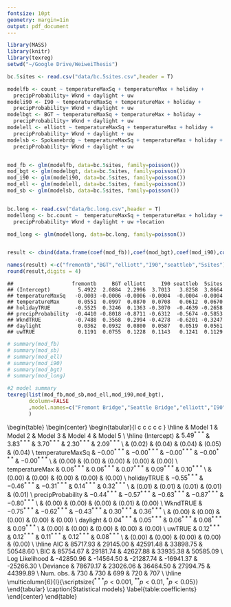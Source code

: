 ```yaml
---
fontsize: 10pt
geometry: margin=1in
output: pdf_document
---
```


```r
library(MASS)
library(knitr)
library(texreg)
setwd("~/Google Drive/WeiweiThesis")

bc.5sites <- read.csv("data/bc.5sites.csv",header = T)

modelfb <- count ~ temperatureMaxSq + temperatureMax + holiday +
  precipProbability+ Wknd + daylight + uw
modeli90 <- I90 ~ temperatureMaxSq + temperatureMax + holiday +
  precipProbability+ Wknd + daylight + uw 
modelbgt <- BGT ~ temperatureMaxSq + temperatureMax + holiday +
  precipProbability+ Wknd + daylight + uw 
modelell <- elliott ~ temperatureMaxSq + temperatureMax + holiday +
  precipProbability+ Wknd + daylight + uw 
modelsb <- Spokanebrdg ~ temperatureMaxSq + temperatureMax + holiday +
  precipProbability+ Wknd + daylight + uw 


mod_fb <- glm(modelfb, data=bc.5sites, family=poisson()) 
mod_bgt <- glm(modelbgt, data=bc.5sites, family=poisson()) 
mod_i90 <- glm(modeli90, data=bc.5sites, family=poisson()) 
mod_ell <- glm(modelell, data=bc.5sites, family=poisson()) 
mod_sb <- glm(modelsb, data=bc.5sites, family=poisson()) 


bc.long <- read.csv("data/bc.long.csv",header = T)
modellong <- bc.count ~  temperatureMaxSq + temperatureMax + holiday +
  precipProbability+ Wknd + daylight + uw +location

mod_long <- glm(modellong, data=bc.long, family=poisson())


result <- cbind(data.frame(coef(mod_fb)),coef(mod_bgt),coef(mod_i90),coef(mod_ell),coef(mod_sb),coef(mod_long)[c(1:8)])

names(result) <-c("fremontb","BGT","elliott","I90","seattleb","5sites")
round(result,digits = 4)
```

```
##                   fremontb     BGT elliott     I90 seattleb  5sites
## (Intercept)         5.4922  2.0884  2.2996  3.7013   3.8258  3.8664
## temperatureMaxSq   -0.0003 -0.0006 -0.0006 -0.0004  -0.0004 -0.0004
## temperatureMax      0.0551  0.0997  0.0870  0.0708   0.0612  0.0670
## holidayTRUE        -0.5525  0.3246  0.1363 -0.3070  -0.4639 -0.2658
## precipProbability  -0.4410 -0.8018 -0.8711 -0.6312  -0.5674 -0.5853
## WkndTRUE           -0.7488  0.3568  0.2994 -0.4278  -0.6201 -0.3247
## daylight            0.0362  0.0932  0.0800  0.0587   0.0519  0.0561
## uwTRUE              0.1191  0.0755  0.1228  0.1143   0.1241  0.1129
```

```r
# summary(mod_fb)
# summary(mod_sb)
# summary(mod_ell)
# summary(mod_i90)
# summary(mod_bgt)
# summary(mod_long)
```


```r
#2 model summary
texreg(list(mod_fb,mod_sb,mod_ell,mod_i90,mod_bgt),
       dcolumn=FALSE
       ,model.names=c("Fremont Bridge","Seattle Bridge","elliott","I90","BGT")
       )
```


\begin{table}
\begin{center}
\begin{tabular}{l c c c c c }
\hline
 & Model 1 & Model 2 & Model 3 & Model 4 & Model 5 \\
\hline
(Intercept)       & $5.49^{***}$  & $3.83^{***}$  & $3.70^{***}$  & $2.30^{***}$  & $2.09^{***}$  \\
                  & $(0.02)$      & $(0.04)$      & $(0.04)$      & $(0.05)$      & $(0.04)$      \\
temperatureMaxSq  & $-0.00^{***}$ & $-0.00^{***}$ & $-0.00^{***}$ & $-0.00^{***}$ & $-0.00^{***}$ \\
                  & $(0.00)$      & $(0.00)$      & $(0.00)$      & $(0.00)$      & $(0.00)$      \\
temperatureMax    & $0.06^{***}$  & $0.06^{***}$  & $0.07^{***}$  & $0.09^{***}$  & $0.10^{***}$  \\
                  & $(0.00)$      & $(0.00)$      & $(0.00)$      & $(0.00)$      & $(0.00)$      \\
holidayTRUE       & $-0.55^{***}$ & $-0.46^{***}$ & $-0.31^{***}$ & $0.14^{***}$  & $0.32^{***}$  \\
                  & $(0.01)$      & $(0.01)$      & $(0.01)$      & $(0.01)$      & $(0.01)$      \\
precipProbability & $-0.44^{***}$ & $-0.57^{***}$ & $-0.63^{***}$ & $-0.87^{***}$ & $-0.80^{***}$ \\
                  & $(0.00)$      & $(0.00)$      & $(0.00)$      & $(0.01)$      & $(0.00)$      \\
WkndTRUE          & $-0.75^{***}$ & $-0.62^{***}$ & $-0.43^{***}$ & $0.30^{***}$  & $0.36^{***}$  \\
                  & $(0.00)$      & $(0.00)$      & $(0.00)$      & $(0.00)$      & $(0.00)$      \\
daylight          & $0.04^{***}$  & $0.05^{***}$  & $0.06^{***}$  & $0.08^{***}$  & $0.09^{***}$  \\
                  & $(0.00)$      & $(0.00)$      & $(0.00)$      & $(0.00)$      & $(0.00)$      \\
uwTRUE            & $0.12^{***}$  & $0.12^{***}$  & $0.11^{***}$  & $0.12^{***}$  & $0.08^{***}$  \\
                  & $(0.00)$      & $(0.00)$      & $(0.00)$      & $(0.00)$      & $(0.00)$      \\
\hline
AIC               & 85717.93      & 29145.00      & 42591.48      & 33898.75      & 50548.60      \\
BIC               & 85754.67      & 29181.74      & 42627.88      & 33935.38      & 50585.09      \\
Log Likelihood    & -42850.96     & -14564.50     & -21287.74     & -16941.37     & -25266.30     \\
Deviance          & 78679.17      & 23026.06      & 36464.50      & 27994.75      & 44399.89      \\
Num. obs.         & 730           & 730           & 699           & 720           & 707           \\
\hline
\multicolumn{6}{l}{\scriptsize{$^{***}p<0.001$, $^{**}p<0.01$, $^*p<0.05$}}
\end{tabular}
\caption{Statistical models}
\label{table:coefficients}
\end{center}
\end{table}


